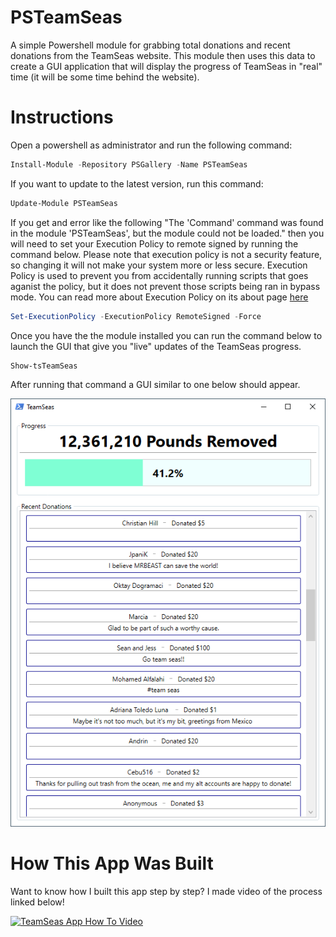 # PSTeamSeas
A simple Powershell module for grabbing total donations and recent donations from the TeamSeas website. This module then uses this data to create a GUI application that will display the progress of TeamSeas in "real" time (it will be some time behind the website).

# Instructions
Open a powershell as administrator and run the following command:
```Powershell
Install-Module -Repository PSGallery -Name PSTeamSeas
```

If you want to update to the latest version, run this command:
```Powershell
Update-Module PSTeamSeas
```

If you get and error like the following "The 'Command' command was found in the module 'PSTeamSeas', but the module could not be loaded." then you will need to set your Execution Policy to remote signed by running the command below. Please note that execution policy is not a security feature, so changing it will not make your system more or less secure. Execution Policy is used to prevent you from accidentally running scripts that goes aganist the policy, but it does not prevent those scripts being ran in bypass mode. You can read more about Execution Policy on its about page [here](https://docs.microsoft.com/en-us/powershell/module/microsoft.powershell.core/about/about_execution_policies?view=powershell-7.1)
```Powershell
Set-ExecutionPolicy -ExecutionPolicy RemoteSigned -Force
```

Once you have the the module installed you can run the command below to launch the GUI that give you "live" updates of the TeamSeas progress.
```Powershell
Show-tsTeamSeas
```
After running that command a GUI similar to one below should appear.

![Example TeamSeas GUI](https://github.com/MrPig91/PSTeamSeas/blob/main/TeamSeasGUI.png)

# How This App Was Built
Want to know how I built this app step by step? I made video of the process linked below!

[![TeamSeas App How To Video](https://img.youtube.com/vi/bDyQww7D4sI/0.jpg)](https://www.youtube.com/watch?v=bDyQww7D4sI)
